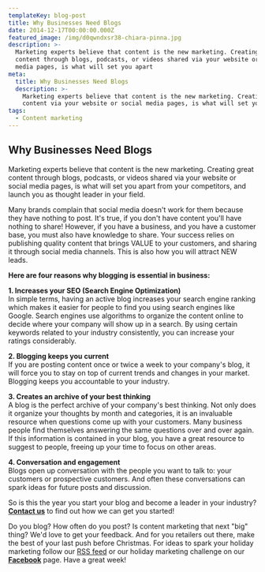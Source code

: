 ```yaml
---
templateKey: blog-post
title: Why Businesses Need Blogs
date: 2014-12-17T00:00:00.000Z
featured_image: /img/d0qwndxsr38-chiara-pinna.jpg
description: >-
  Marketing experts believe that content is the new marketing. Creating great
  content through blogs, podcasts, or videos shared via your website or social
  media pages, is what will set you apart
meta:
  title: Why Businesses Need Blogs
  description: >-
    Marketing experts believe that content is the new marketing. Creating great
    content via your website or social media pages, is what will set you apart
tags:
  - Content marketing
---
```

## Why Businesses Need Blogs

Marketing experts believe that content is the new marketing. Creating great content through blogs, podcasts, or videos shared via your website or social media pages, is what will set you apart from your competitors, and launch you as thought leader in your field.

Many brands complain that social media doesn't work for them because they have nothing to post. It's true, if you don't have content you'll have nothing to share! However, if you have a business, and you have a customer base, you must also have knowledge to share. Your success relies on publishing quality content that brings VALUE to your customers, and sharing it through social media channels. This is also how you will attract NEW leads.

**Here are four reasons why blogging is essential in business:**

**1. Increases your SEO (Search Engine Optimization)** \
In simple terms, having an active blog increases your search engine ranking which makes it easier for people to find you using search engines like Google. Search engines use algorithms to organize the content online to decide where your company will show up in a search. By using certain keywords related to your industry consistently, you can increase your ratings considerably.

**2. Blogging keeps you current**\
If you are posting content once or twice a week to your company's blog, it will force you to stay on top of current trends and changes in your market. Blogging keeps you accountable to your industry.

**3. Creates an archive of your best thinking**\
A blog is the perfect archive of your company's best thinking. Not only does it organize your thoughts by month and categories, it is an invaluable resource when questions come up with your customers. Many business people find themselves answering the same questions over and over again. If this information is contained in your blog, you have a great resource to suggest to people, freeing up your time to focus on other areas.

**4. Conversation and engagement**\
Blogs open up conversation with the people you want to talk to: your customers or prospective customers. And often these conversations can spark ideas for future posts and discussion.

So is this the year you start your blog and become a leader in your industry? **[Contact us](https://graphicintuitions.com/get-in-touch/)** to find out how we can get you started! 

Do you blog? How often do you post? Is content marketing that next "big" thing? We'd love to get your feedback. And for you retailers out there, make the best of your last push before Christmas. For ideas to spark your holiday marketing follow our [RSS feed](http://feeds.feedburner.com/graphicintuitions) or our holiday marketing challenge on our **[Facebook](https://www.facebook.com/GraphicIntuitions)** page. Have a great week!
